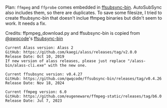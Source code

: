 
Plan:
`ffmpeg` and `ffprobe` comes embedded in [ffsubsync-bin](https://github.com/qwqcode/ffsubsync-bin). AutoSubSync also includes them, so there are duplicates. To save some filesize, I tried to create ffsubsync-bin that doesn't inclue ffmpeg binaries but didn't seem to work. It needs a fix.

Credits:
ffpmpeg_download.py and ffsubsync-bin is copied from [@qwqcode](https://github.com/qwqcode)'s [ffsubsync-bin](https://github.com/qwqcode/ffsubsync-bin)

```
Current Alass version: Alass 2
GitHub: https://github.com/kaegi/alass/releases/tag/v2.0.0
Release Date: Oct 10, 2019
If new version of alass releases, please just replace "/alass-bin/alass-cli.exe" with the new one.
```

```
Current ffsubsync version: v0.4.27
GitHub: https://github.com/qwqcode/ffsubsync-bin/releases/tag/v0.4.26
Release Date: Nov 18, 2024
```

```
Current ffmpeg version: 6.0
GitHub: https://github.com/eugeneware/ffmpeg-static/releases/tag/b6.0
Release Date: Jul 7, 2023
```
